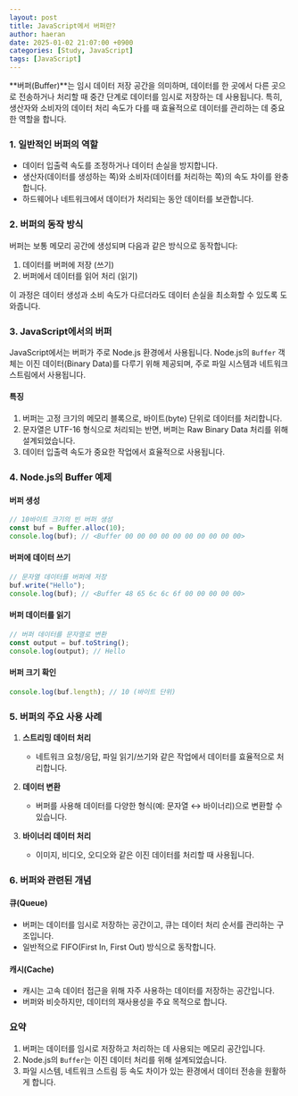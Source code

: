 ```yaml
---
layout: post
title: JavaScript에서 버퍼란?
author: haeran
date: 2025-01-02 21:07:00 +0900
categories: [Study, JavaScript]
tags: [JavaScript]
---
```


**버퍼(Buffer)**는 임시 데이터 저장 공간을 의미하며, 데이터를 한 곳에서 다른 곳으로 전송하거나 처리할 때 중간 단계로 데이터를 임시로 저장하는 데 사용됩니다. 특히, 생산자와 소비자의 데이터 처리 속도가 다를 때 효율적으로 데이터를 관리하는 데 중요한 역할을 합니다.

### 1. 일반적인 버퍼의 역할
- 데이터 입출력 속도를 조정하거나 데이터 손실을 방지합니다.
- 생산자(데이터를 생성하는 쪽)와 소비자(데이터를 처리하는 쪽)의 속도 차이를 완충합니다.
- 하드웨어나 네트워크에서 데이터가 처리되는 동안 데이터를 보관합니다.

### 2. 버퍼의 동작 방식
버퍼는 보통 메모리 공간에 생성되며 다음과 같은 방식으로 동작합니다:
1. 데이터를 버퍼에 저장 (쓰기)
2. 버퍼에서 데이터를 읽어 처리 (읽기)

이 과정은 데이터 생성과 소비 속도가 다르더라도 데이터 손실을 최소화할 수 있도록 도와줍니다.

### 3. JavaScript에서의 버퍼
JavaScript에서는 버퍼가 주로 Node.js 환경에서 사용됩니다. Node.js의 `Buffer` 객체는 이진 데이터(Binary Data)를 다루기 위해 제공되며, 주로 파일 시스템과 네트워크 스트림에서 사용됩니다.

#### 특징
1. 버퍼는 고정 크기의 메모리 블록으로, 바이트(byte) 단위로 데이터를 처리합니다.
2. 문자열은 UTF-16 형식으로 처리되는 반면, 버퍼는 Raw Binary Data 처리를 위해 설계되었습니다.
3. 데이터 입출력 속도가 중요한 작업에서 효율적으로 사용됩니다.

### 4. Node.js의 Buffer 예제
#### 버퍼 생성
```javascript
// 10바이트 크기의 빈 버퍼 생성
const buf = Buffer.alloc(10);
console.log(buf); // <Buffer 00 00 00 00 00 00 00 00 00 00>
```

#### 버퍼에 데이터 쓰기
```javascript
// 문자열 데이터를 버퍼에 저장
buf.write("Hello");
console.log(buf); // <Buffer 48 65 6c 6c 6f 00 00 00 00 00>
```

#### 버퍼 데이터를 읽기
```javascript
// 버퍼 데이터를 문자열로 변환
const output = buf.toString();
console.log(output); // Hello
```

#### 버퍼 크기 확인
```javascript
console.log(buf.length); // 10 (바이트 단위)
```

### 5. 버퍼의 주요 사용 사례
1. **스트리밍 데이터 처리**
   - 네트워크 요청/응답, 파일 읽기/쓰기와 같은 작업에서 데이터를 효율적으로 처리합니다.

2. **데이터 변환**
   - 버퍼를 사용해 데이터를 다양한 형식(예: 문자열 ↔ 바이너리)으로 변환할 수 있습니다.

3. **바이너리 데이터 처리**
   - 이미지, 비디오, 오디오와 같은 이진 데이터를 처리할 때 사용됩니다.

### 6. 버퍼와 관련된 개념
#### 큐(Queue)
- 버퍼는 데이터를 임시로 저장하는 공간이고, 큐는 데이터 처리 순서를 관리하는 구조입니다.
- 일반적으로 FIFO(First In, First Out) 방식으로 동작합니다.

#### 캐시(Cache)
- 캐시는 고속 데이터 접근을 위해 자주 사용하는 데이터를 저장하는 공간입니다.
- 버퍼와 비슷하지만, 데이터의 재사용성을 주요 목적으로 합니다.

### 요약
1. 버퍼는 데이터를 임시로 저장하고 처리하는 데 사용되는 메모리 공간입니다.
2. Node.js의 `Buffer`는 이진 데이터 처리를 위해 설계되었습니다.
3. 파일 시스템, 네트워크 스트림 등 속도 차이가 있는 환경에서 데이터 전송을 원활하게 합니다.